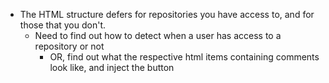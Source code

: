 - The HTML structure defers for repositories you have access to, and for those that you don't.
	- Need to find out how to detect when a user has access to a repository or not
		- OR, find out what the respective html items containing comments look like, and inject the button